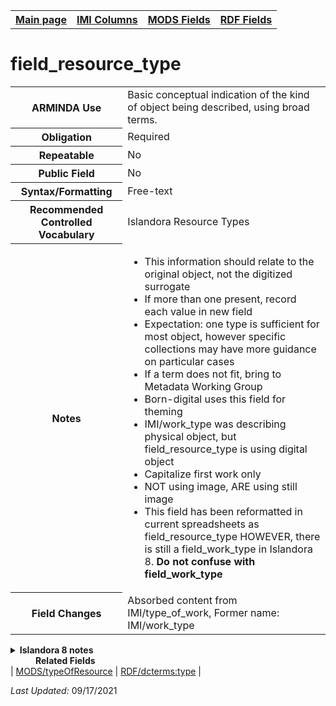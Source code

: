 <html>

<body>
<table style="width:100%">
  <tr>
    <th><a href="index.md">Main page</a></th>
	<th><a href="IMI.md">IMI Columns</a></th>
    <th><a href="MODS.md">MODS Fields</a></th>
    <th><a href="RDF.md">RDF Fields</a></th>
  </tr>
</table>

<h1>field_resource_type</h1>
<table>
<tr>
	<th>ARMINDA Use</th>
	<td>Basic conceptual indication of the kind of object being described, using broad terms.</td>
</tr>
<tr>
	<th>Obligation</th>
	<td>Required</td>
</tr>
<tr>
	<th>Repeatable</th>
	<td>No</td>
</tr>
<tr>
	<th>Public Field</th>
	<td>No</td>
</tr>
<tr>
	<th>Syntax/Formatting</th>
	<td>Free-text</td>
</tr>
<tr>
	<th>Recommended Controlled Vocabulary</th>
	<td>Islandora Resource Types</td>
</tr>
<tr>
	<th>Notes</th>
	<td>
		<ul>
			<li>This information should relate to the original object, not the digitized surrogate</li>
			<li>If more than one present, record each value in new field</li>
			<li>Expectation: one type is sufficient for most object, however specific collections may have more guidance on particular cases</li>
			<li>If a term does not fit, bring to Metadata Working Group</li>
			<li>Born-digital uses this field for theming</li>
			<li>IMI/work_type was describing physical object, but field_resource_type is using digital object</li>
			<li>Capitalize first work only</li>
			<li>NOT using image, ARE using still image</li>
			<li>This field has been reformatted in current spreadsheets as field_resource_type HOWEVER, there is still a field_work_type in Islandora 8. <b>Do not confuse with field_work_type</b></li>
		</ul>
	</td>
</tr>
<tr>
	<th>Field Changes</th>
	<td>Absorbed content from IMI/type_of_work, Former name: IMI/work_type</td>
</tr>
</table>
<details>
		<summary><b>Islandora 8 notes</b></summary>
			<table>
				<tr>
					<th><i>Note</i>
					<th><i>Type of field</i>
					<th><i>Max Length/Repeatability</i>
					<th><i>Type of Item Reference/Vocabulary</i>
				</tr>
				<tr>
					<td>Default field</td>
					<td>Reference Entity</td>
					<td>255 characters/ Limited (1)</td>
					<td>Taxonomy / Islandora Resource Type</td>
				</tr>
			</table>
</details>
<dd><b>Related Fields</b></dd>
	| <a href="mods.typeOfResource.md">MODS/typeOfResource</a> | <a href="rdf.dcterms.type.md">RDF/dcterms:type</a> |
</dl>
<p><i>Last Updated: </i>09/17/2021</p>
</body>
</html>
